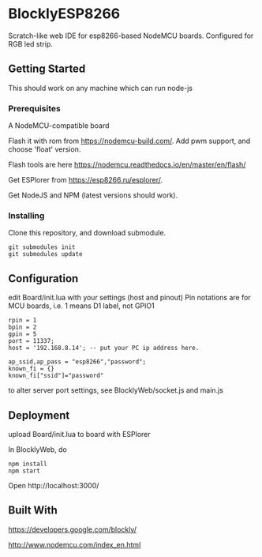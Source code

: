 # BlocklyESP8266
Scratch-like web IDE for esp8266-based NodeMCU boards. Configured for RGB led strip.

## Getting Started

This should work on any machine which can run node-js

### Prerequisites

A NodeMCU-compatible board

Flash it with rom from https://nodemcu-build.com/. Add pwm support, and choose 'float' version.

Flash tools are here https://nodemcu.readthedocs.io/en/master/en/flash/

Get ESPlorer from https://esp8266.ru/esplorer/.

Get NodeJS and NPM (latest versions should work).

### Installing

Clone this repository, and download submodule.

```
git submodules init
git submodules update
```

## Configuration

edit Board/init.lua with your settings (host and pinout)
Pin notations are for MCU boards, i.e. 1 means D1 label, not GPIO1
```
rpin = 1
bpin = 2
gpin = 5
port = 11337;
host = '192.168.8.14'; -- put your PC ip address here.

ap_ssid,ap_pass = "esp8266","password";
known_fi = {}
known_fi["ssid"]="password"
```

to alter server port settings, see BlocklyWeb/socket.js and main.js

## Deployment

upload Board/init.lua to board with ESPlorer

In BlocklyWeb, do

```
npm install
npm start
```

Open http://localhost:3000/

## Built With

https://developers.google.com/blockly/

http://www.nodemcu.com/index_en.html
